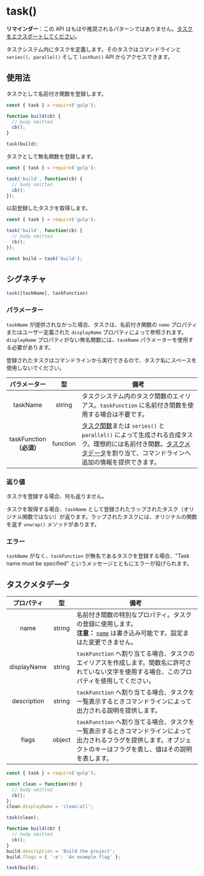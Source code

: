 <!-- front-matter
id: task
title: task()
hide_title: true
sidebar_label: task()
-->

# task()

**リマインダー**：この API はもはや推奨されるパターンではありません。[タスクをエクスポートしてください][creating-tasks-docs]。

タスクシステム内にタスクを定義します。そのタスクはコマンドラインと `series()`、`parallel()` そして `lastRun()` API からアクセスできます。

## 使用法

タスクとして名前付き関数を登録します。
```js
const { task } = require('gulp');

function build(cb) {
  // body omitted
  cb();
}

task(build);
```

タスクとして無名関数を登録します。
```js
const { task } = require('gulp');

task('build', function(cb) {
  // body omitted
  cb();
});
```

以前登録したタスクを取得します。
```js
const { task } = require('gulp');

task('build', function(cb) {
  // body omitted
  cb();
});

const build = task('build');
```

## シグネチャ

```js
task([taskName], taskFunction)
```

### パラメーター

`taskName` が提供されなかった場合、タスクは、名前付き関数の `name` プロパティまたはユーザー定義された `displayName` プロパティによって参照されます。`displayName` プロパティがない無名関数には、`taskName` パラメーターを使用する必要があります。

登録されたタスクはコマンドラインから実行できるので、タスク名にスペースを使用しないでください。

| パラメーター | 型 | 備考 |
|:--------------:|:------:|-------|
| taskName | string | タスクシステム内のタスク関数のエイリアス。`taskFunction` に名前付き関数を使用する場合は不要です。 |
| taskFunction<br>**（必須）** | function | [タスク関数][task-concepts]または `series()` と `parallel()` によって生成される合成タスク。理想的には名前付き関数。[タスクメタデータ][task-metadata-section]を割り当て、コマンドラインへ追加の情報を提供できます。 |

### 返り値

タスクを登録する場合、何も返りません。

タスクを取得する場合、`taskName` として登録されたラップされたタスク（オリジナル関数ではない）が返ります。ラップされたタスクには、オリジナルの関数を返す `unwrap()` メソッドがあります。

### エラー

`taskName` がなく、`taskFunction` が無名であるタスクを登録する場合、"Task name must be specified" というメッセージとともにエラーが投げられます。

## タスクメタデータ

| プロパティ | 型 | 備考 |
|:--------------:|:------:|-------|
| name | string | 名前付き関数の特別なプロパティ。タスクの登録に使用します。<br>**注意：** [`name`][function-name-external] は書き込み可能です。設定まはた変更できません。 |
| displayName | string | `taskFunction` へ割り当てる場合、タスクのエイリアスを作成します。関数名に許可されていない文字を使用する場合、このプロパティを使用してください。 |
| description | string | `taskFunction` へ割り当てる場合、タスクを一覧表示するときコマンドラインによって出力される説明を提供します。 |
| flags | object | `taskFunction` へ割り当てる場合、タスクを一覧表示するときコマンドラインによって出力されるフラグを提供します。オブジェクトのキーはフラグを表し、値はその説明を表します。 |

```js
const { task } = require('gulp');

const clean = function(cb) {
  // body omitted
  cb();
};
clean.displayName = 'clean:all';

task(clean);

function build(cb) {
  // body omitted
  cb();
}
build.description = 'Build the project';
build.flags = { '-e': 'An example flag' };

task(build);
```

[task-metadata-section]: #task-metadata
[task-concepts]: ../api/concepts.md#tasks
[creating-tasks-docs]: ../getting-started/3-creating-tasks.md
[function-name-external]: https://developer.mozilla.org/en-US/docs/Web/JavaScript/Reference/Global_Objects/Function/name
